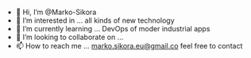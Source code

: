 - 👋 Hi, I’m @Marko-Sikora
- 👀 I’m interested in ... all kinds of new technology 
- 🌱 I’m currently learning ... DevOps of moder industrial apps  
- 💞️ I’m looking to collaborate on ...
- 📫 How to reach me ... marko.sikora.eu@gmail.co feel free to contact

<!---
Marko-Sikora/Marko-Sikora is a ✨ special ✨ repository because its `README.md` (this file) appears on your GitHub profile.
You can click the Preview link to take a look at your changes.
--->
